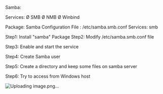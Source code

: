 

Samba:

Services:
	Ø SMB
	Ø NMB
	Ø Winbind

Package: Samba
Configuration File : /etc/samba.smb.conf
Services: smb





Step1: Install "samba" Package
Step2: Modify /etc/samba.smb.conf file



Step3: Enable and start the service



Step4: Create Samba user






Step5: Create a directory and keep some files on samba server



Step6: Try to access from Windows host



![Uploading image.png…]()
